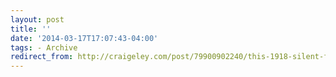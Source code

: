 ```yaml
---
layout: post 
title: '' 
date: '2014-03-17T17:07:43-04:00' 
tags: - Archive 
redirect_from: http://craigeley.com/post/79900902240/this-1918-silent-film-is-the-only-known-footage-of 
---
```

